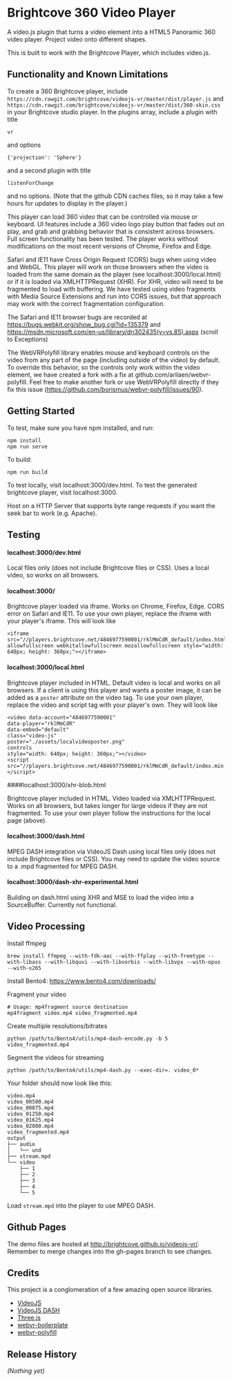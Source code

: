 
# Brightcove 360 Video Player

A video.js plugin that turns a video element into a HTML5 Panoramic 360 video player. Project video onto different shapes.

This is built to work with the Brightcove Player, which includes video.js.

## Functionality and Known Limitations

To create a 360 Brightcove player, include `https://cdn.rawgit.com/brightcove/videojs-vr/master/dist/player.js` and `https://cdn.rawgit.com/brightcove/videojs-vr/master/dist/360-skin.css` in your Brightcove studio player. In the plugins array, include a plugin with title

```
vr
```

and options

```
{'projection': 'Sphere'}
```

and a second plugin with title

```
listenForChange
```

and no options. (Note that the github CDN caches files, so it may take a few hours for updates to display in the player.)

This player can load 360 video that can be controlled via mouse or keyboard. UI features include a 360 video logo play button that fades out on play, and grab and grabbing behavior that is consistent across browsers. Full screen functionality has been tested. The player works without modifications on the most recent versions of Chrome, Firefox and Edge.

Safari and IE11 have Cross Origin Request (CORS) bugs when using video and WebGL. This player will work on those browsers when the video is loaded from the same domain as the player (see localhost:3000/local.html) or if it is loaded via XMLHTTPRequest (XHR). For XHR, video will need to be fragmented to load with buffering. We have tested using video fragments with Media Source Extensions and run into CORS issues, but that approach may work with the correct fragmentation configuration.

The Safari and IE11 browser bugs are recorded at https://bugs.webkit.org/show_bug.cgi?id=135379 and https://msdn.microsoft.com/en-us/library/dn302435(v=vs.85).aspx (scroll to Exceptions)

The WebVRPolyfill library enables mouse and keyboard controls on the video from any part of the page (including outside of the video) by default. To override this behavior, so the controls only work within the video element, we have created a fork with a fix at github.com/arilaen/webvr-polyfill. Feel free to make another fork or use WebVRPolyfill directly if they fix this issue (https://github.com/borismus/webvr-polyfill/issues/90).

## Getting Started

To test, make sure you have npm installed, and run:

```
npm install
npm run serve
```

To build:
```
npm run build
```

To test locally, visit localhost:3000/dev.html. To test the generated brightcove player, visit localhost:3000.

Host on a HTTP Server that supports byte range requests if you want the seek bar to work (e.g. Apache).

## Testing

#### localhost:3000/dev.html

Local files only (does not include Brightcove files or CSS). Uses a local video, so works on all browsers.

#### localhost:3000/

Brightcove player loaded via iframe. Works on Chrome, Firefox, Edge. CORS error on Safari and IE11. To use your own player, replace the iframe with your player's iframe. This will look like

```
<iframe src="//players.brightcove.net/4846977590001/rklMmCdR_default/index.html" allowfullscreen webkitallowfullscreen mozallowfullscreen style="width: 640px; height: 360px;"></iframe>
```

#### localhost:3000/local.html

Brightcove player included in HTML. Default video is local and works on all browsers. If a client is using this player and wants a poster image, it can be added as a `poster` attribute on the video tag. To use your own player, replace the video and script tag with your player's own. They will look like

```
<video data-account="4846977590001"
data-player="rklMmCdR"
data-embed="default"
class="video-js"
poster="./assets/localvideoposter.png"
controls
style="width: 640px; height: 360px;"></video>
<script src="//players.brightcove.net/4846977590001/rklMmCdR_default/index.min.js"></script>
```

####localhost:3000/xhr-blob.html

Brightcove player included in HTML. Video loaded via XMLHTTPRequest. Works on all browsers, but takes longer for large videos if they are not fragmented. To use your own player follow the instructions for the local page (above).

#### localhost:3000/dash.html

MPEG DASH integration via VideoJS Dash using local files only (does not include Brightcove files or CSS). You may need to update the video source to a .mpd fragmented for MPEG DASH.

#### localhost:3000/dash-xhr-experimental.html

Building on dash.html using XHR and MSE to load the video into a SourceBuffer. Currently not functional.


## Video Processing
Install ffmpeg
```
brew install ffmpeg --with-fdk-aac --with-ffplay --with-freetype --with-libass --with-libquvi --with-libvorbis --with-libvpx --with-opus --with-x265
```

Install Bento4: https://www.bento4.com/downloads/

Fragment your video
```
# Usage: mp4fragment source destination
mp4fragment video.mp4 video_fragmented.mp4
```

Create multiple resolutions/bitrates
```
python /path/to/Bento4/utils/mp4-dash-encode.py -b 5 video_fragmented.mp4
```

Segment the videos for streaming
```
python /path/to/Bento4/utils/mp4-dash.py --exec-dir=. video_0*
```

Your folder should now look like this:
```
video.mp4
video_00500.mp4
video_00875.mp4
video_01250.mp4
video_01625.mp4
video_02000.mp4
video_fragmented.mp4
output
├── audio
│   └── und
├── stream.mpd
└── video
    ├── 1
    ├── 2
    ├── 3
    ├── 4
    └── 5
```

Load `stream.mpd` into the player to use MPEG DASH.

## Github Pages

The demo files are hosted at http://brightcove.github.io/videojs-vr/. Remember to merge changes into the gh-pages branch to see changes.

## Credits ##

This project is a conglomeration of a few amazing open source libraries.

* [VideoJS](http://www.videojs.com)
* [VideoJS DASH](https://github.com/videojs/videojs-contrib-dash)
* [Three.js](http://threejs.org)
* [webvr-boilerplate](https://github.com/borismus/webvr-boilerplate)
* [webvr-polyfill](https://github.com/borismus/webvr-polyfill)


## Release History
_(Nothing yet)_
